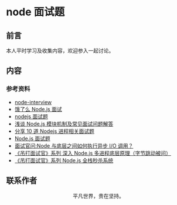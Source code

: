 # node 面试题

## 前言

本人平时学习及收集内容，欢迎参入一起讨论。

## 内容

### 参考资料

- [node-interview](https://github.com/ElemeFE/node-interview/tree/master/sections/zh-cn)
- [饿了么 Node.js 面试](https://github.com/ElemeFE/node-interview/tree/master/sections/zh-cn)
- [nodejs 面试题](https://interview.nodejs.red/#/zh/)
- [浅谈 Node.js 模块机制及常见面试问题解答](https://mp.weixin.qq.com/s/e2c4NF2U6B2hVqTTfPx8DQ)
- [分享 10 道 Nodejs 进程相关面试题](https://mp.weixin.qq.com/s/dKN95zcRI7qkwGYKhPXrcg)
- [Node.js 面试题](https://github.com/jimuyouyou/node-interview-questions)
- [面试官问:Node 与底层之间如何执行异步 I/O 调用？](https://mp.weixin.qq.com/s/kAmS_1VZHfmBH6YMWFN6BA)
- [《吊打面试官》系列 深入 Node.js 多进程底层原理（字节跳动被问）](https://mp.weixin.qq.com/s/wBiBZcdNobDoZbk-cLLyfw)
- [《吊打面试官》系列 Node.js 全栈秒杀系统](https://mp.weixin.qq.com/s/uWeAsJ-P253je15A49uKIQ)

## 联系作者

<div align="center">
    <p>
        平凡世界，贵在坚持。
    </p>
    <img :src="$withBase('/about/contact.png')" />
</div>
